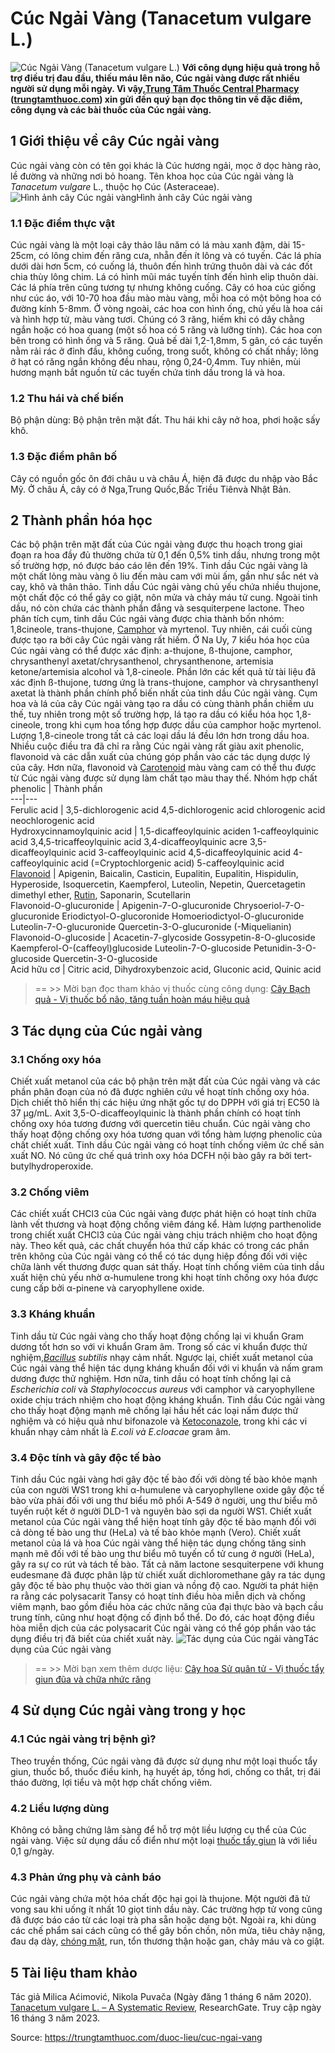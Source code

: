 # Cúc Ngải Vàng (Tanacetum vulgare L.)

![Cúc Ngải Vàng \(Tanacetum vulgare L.\)](https://trungtamthuoc.com/images/others/cuc-ngai-vang-1-3270.jpg)
**Với công dụng hiệu quả trong hỗ trợ điều trị đau đầu, thiếu máu lên não, Cúc ngải vàng được rất nhiều người sử dụng mỗi ngày. Vì vậy,[Trung Tâm Thuốc Central Pharmacy](https://trungtamthuoc.com/ "Trung Tâm Thuốc Central Pharmacy") ([trungtamthuoc.com](https://trungtamthuoc.com/ "trungtamthuoc.com")) xin gửi đến quý bạn đọc thông tin về đặc điểm, công dụng và các bài thuốc của Cúc ngải vàng.**
##  1 Giới thiệu về cây Cúc ngải vàng 
Cúc ngải vàng còn có tên gọi khác là Cúc hương ngải, mọc ở dọc hàng rào, lề đường và những nơi bỏ hoang.
Tên khoa học của Cúc ngải vàng là _Tanacetum vulgare_ L., thuộc họ Cúc (Asteraceae).
![Hình ảnh cây Cúc ngải vàng](https://trungtamthuoc.com/images/item/cuc-ngai-vang-2.jpg)Hình ảnh cây Cúc ngải vàng
### 1.1 Đặc điểm thực vật
Cúc ngải vàng là một loại cây thảo lâu năm có lá màu xanh đậm, dài 15-25cm, có lông chim đến răng cưa, nhẵn đến ít lông và có tuyến. Các lá phía dưới dài hơn 5cm, có cuống lá, thuôn đến hình trứng thuôn dài và các đốt chia thùy lông chim. Lá có hình mũi mác tuyến tính đến hình elip thuôn dài. Các lá phía trên cũng tương tự nhưng không cuống. 
Cây có hoa cúc giống như cúc áo, với 10-70 hoa đầu mào màu vàng, mỗi hoa có một bông hoa có đường kính 5-8mm. Ở vòng ngoài, các hoa con hình ống, chủ yếu là hoa cái và hình hợp tử, màu vàng tươi. Chúng có 3 răng, hiếm khi có dây chằng ngắn hoặc có hoa quang (một số hoa có 5 răng và lưỡng tính). Các hoa con bên trong có hình ống và 5 răng. Quả bế dài 1,2-1,8mm, 5 gân, có các tuyến nằm rải rác ở đỉnh đầu, không cuống, trong suốt, không có chất nhầy; lông ở hạt có răng ngắn không đều nhau, rộng 0,24-0,4mm. Tuy nhiên, mùi hương mạnh bắt nguồn từ các tuyến chứa tinh dầu trong lá và hoa.
### 1.2 Thu hái và chế biến
Bộ phận dùng: Bộ phận trên mặt đất.
Thu hái khi cây nở hoa, phơi hoặc sấy khô.
### 1.3 Đặc điểm phân bố
Cây có nguồn gốc ôn đới châu u và châu Á, hiện đã được du nhập vào Bắc Mỹ. Ở châu Á, cây có ở Nga,Trung Quốc,Bắc Triều Tiênvà Nhật Bản.
##  2 Thành phần hóa học
Các bộ phận trên mặt đất của Cúc ngải vàng được thu hoạch trong giai đoạn ra hoa đầy đủ thường chứa từ 0,1 đến 0,5% tinh dầu, nhưng trong một số trường hợp, nó được báo cáo lên đến 19%. Tinh dầu Cúc ngải vàng là một chất lỏng màu vàng ô liu đến màu cam với mùi ấm, gần như sắc nét và cay, khô và thân thảo. Tinh dầu Cúc ngải vàng chủ yếu chứa nhiều thujone, một chất độc có thể gây co giật, nôn mửa và chảy máu tử cung. Ngoài tinh dầu, nó còn chứa các thành phần đắng và sesquiterpene lactone.
Theo phân tích cụm, tinh dầu Cúc ngải vàng được chia thành bốn nhóm: 1,8cineole, trans-thujone, [Camphor](https://trungtamthuoc.com/hoat-chat/camphor "Camphor") và myrtenol. Tuy nhiên, cái cuối cùng được tạo ra bởi cây Cúc ngải vàng rất hiếm. Ở Na Uy, 7 kiểu hóa học của Cúc ngải vàng có thể được xác định: a-thujone, ß-thujone, camphor, chrysanthenyl axetat/chrysanthenol, chrysanthenone, artemisia ketone/artemisia alcohol và 1,8-cineole. Phần lớn các kết quả từ tài liệu đã xác định ß-thujone, tương ứng là trans-thujone, camphor và chrysanthenyl axetat là thành phần chính phổ biến nhất của tinh dầu Cúc ngải vàng.
Cụm hoa và lá của cây Cúc ngải vàng tạo ra dầu có cùng thành phần chiếm ưu thế, tuy nhiên trong một số trường hợp, lá tạo ra dầu có kiểu hóa học 1,8-cineole, trong khi cụm hoa tổng hợp được dầu của camphor hoặc myrtenol. Lượng 1,8-cineole trong tất cả các loại dầu lá đều lớn hơn trong dầu hoa.
Nhiều cuộc điều tra đã chỉ ra rằng Cúc ngải vàng rất giàu axit phenolic, flavonoid và các dẫn xuất của chúng góp phần vào các tác dụng dược lý của cây. Hơn nữa, flavonoid và [Carotenoid](https://trungtamthuoc.com/hoat-chat/carotenoid "Carotenoid") màu vàng cam có thể thu được từ Cúc ngải vàng được sử dụng làm chất tạo màu thay thế.
Nhóm hợp chất phenolic | Thành phần  
---|---  
Ferulic acid |  3,5-dichlorogenic acid 4,5-dichlorogenic acid  chlorogenic acid neochlorogenic acid  
Hydroxycinnamoylquinic acid |  1,5-dicaffeoylquinic aciden 1-caffeoylquinic acid 3,4,5-tricaffeoylquinic acid 3,4-dicaffeoylquinic acre 3,5-dicaffeoylquinic acid 3-caffeoylquinic acid 4,5-dicaffeoylquinic acid 4-caffeoylquinic acid (=Cryptochlorgenic acid) 5-caffeoylquinic acid  
[Flavonoid](https://trungtamthuoc.com/hoat-chat/flavonoid "Flavonoid") | Apigenin, Baicalin, Casticin, Eupalitin, Eupalitin, Hispidulin, Hyperoside, Isoquercetin, Kaempferol, Luteolin, Nepetin, Quercetagetin dimethyl ether, [Rutin](https://trungtamthuoc.com/hoat-chat/rutin "Rutin"), Saponarin, Scutellarin  
Flavonoid-O-glucuronide |  Apigenin-7-O-glucuronide Chrysoeriol-7-O-glucuronide Eriodictyol-O-glucoronide Homoeriodictyol-O-glucuronide Luteolin-7-O-glucuronide Quercetin-3-O-glucuronide (-Miquelianin)  
Flavonoid-O-glucoside |  Acacetin-7-glycoside Gossypetin-8-O-glucoside Kaempferol-O-(caffeoyl)glucoside Luteolin-7-O-glucoside Petunidin-3-O-glucoside Quercetin-3-O-glucoside  
Acid hữu cơ | Citric acid, Dihydroxybenzoic acid, Gluconic acid, Quinic acid  
> == >> Mời bạn đọc tham khảo vị thuốc cùng công dụng: [Cây Bạch quả - Vị thuốc bổ não, tăng tuần hoàn máu hiệu quả](https://trungtamthuoc.com/duoc-lieu/bach-qua)
##  3 Tác dụng của Cúc ngải vàng
### 3.1 Chống oxy hóa
Chiết xuất metanol của các bộ phận trên mặt đất của Cúc ngải vàng và các phần phân đoạn của nó đã được nghiên cứu về hoạt tính chống oxy hóa. Dịch chiết thô hiển thị các hiệu ứng nhặt gốc tự do DPPH với giá trị EC50 là 37 μg/mL. Axit 3,5-O-dicaffeoylquinic là thành phần chính có hoạt tính chống oxy hóa tương đương với quercetin tiêu chuẩn. Cúc ngải vàng cho thấy hoạt động chống oxy hóa tương quan với tổng hàm lượng phenolic của chất chiết xuất. Tinh dầu Cúc ngải vàng có hoạt tính chống viêm ức chế sản xuất NO. Nó cũng ức chế quá trình oxy hóa DCFH nội bào gây ra bởi tert-butylhydroperoxide.
### 3.2 Chống viêm
Các chiết xuất CHCl3 của Cúc ngải vàng được phát hiện có hoạt tính chữa lành vết thương và hoạt động chống viêm đáng kể. Hàm lượng parthenolide trong chiết xuất CHCl3 của Cúc ngải vàng chịu trách nhiệm cho hoạt động này. Theo kết quả, các chất chuyển hóa thứ cấp khác có trong các phần trên không của Cúc ngải vàng có thể có tác dụng hiệp đồng đối với việc chữa lành vết thương được quan sát thấy. Hoạt tính chống viêm của tinh dầu xuất hiện chủ yếu nhờ α-humulene trong khi hoạt tính chống oxy hóa được cung cấp bởi α-pinene và caryophyllene oxide.
### 3.3 Kháng khuẩn
Tinh dầu từ Cúc ngải vàng cho thấy hoạt động chống lại vi khuẩn Gram dương tốt hơn so với vi khuẩn Gram âm. Trong số các vi khuẩn được thử nghiệm,_[Bacillus](https://trungtamthuoc.com/hoat-chat/bacillus "Bacillus") subtilis_ nhạy cảm nhất. Ngược lại, chiết xuất metanol của Cúc ngải vàng thể hiện tác dụng kháng khuẩn đối với vi khuẩn và nấm gram dương được thử nghiệm. Hơn nữa, tinh dầu có hoạt tính chống lại cả _Escherichia coli_ và _Staphylococcus aureus_ với camphor và caryophyllene oxide chịu trách nhiệm cho hoạt động kháng khuẩn. Tinh dầu Cúc ngải vàng cho thấy hoạt động mạnh mẽ chống lại hầu hết các loại nấm được thử nghiệm và có hiệu quả như bifonazole và [Ketoconazole](https://trungtamthuoc.com/hoat-chat/ketoconazole "Ketoconazole"), trong khi các vi khuẩn nhạy cảm nhất là _E.coli và E.cloacae_ gram âm. 
### 3.4 Độc tính và gây độc tế bào
Tinh dầu Cúc ngải vàng hơi gây độc tế bào đối với dòng tế bào khỏe mạnh của con người WS1 trong khi α-humulene và caryophyllene oxide gây độc tế bào vừa phải đối với ung thư biểu mô phổi A-549 ở người, ung thư biểu mô tuyến ruột kết ở người DLD-1 và nguyên bào sợi da người WS1. Chiết xuất metanol của Cúc ngải vàng thể hiện hoạt tính gây độc tế bào mạnh đối với cả dòng tế bào ung thư (HeLa) và tế bào khỏe mạnh (Vero). Chiết xuất metanol của lá và hoa Cúc ngải vàng thể hiện tác dụng chống tăng sinh mạnh mẽ đối với tế bào ung thư biểu mô tuyến cổ tử cung ở người (HeLa), gây ra sự co rút và tách tế bào.
Tất cả năm lactone sesquiterpene với khung eudesmane đã được phân lập từ chiết xuất dichloromethane gây ra tác dụng gây độc tế bào phụ thuộc vào thời gian và nồng độ cao. Người ta phát hiện ra rằng các polysacarit Tansy có hoạt tính điều hòa miễn dịch và chống viêm mạnh, bao gồm điều hòa các chức năng của đại thực bào và bạch cầu trung tính, cũng như hoạt động cố định bổ thể. Do đó, các hoạt động điều hòa miễn dịch của các polysacarit Cúc ngải vàng có thể góp phần vào tác dụng điều trị đã biết của chiết xuất này.
![Tác dụng của Cúc ngải vàng](https://trungtamthuoc.com/images/item/cuc-ngai-vang-3.jpg)Tác dụng của Cúc ngải vàng
> == >> Mời bạn xem thêm dược liệu: [Cây hoa Sử quân tử - Vị thuốc tẩy giun đũa và chữa nhức răng](https://trungtamthuoc.com/duoc-lieu/su-quan-tu)
##  4 Sử dụng Cúc ngải vàng trong y học
### 4.1 Cúc ngải vàng trị bệnh gì?
Theo truyền thống, Cúc ngải vàng đã được sử dụng như một loại thuốc tẩy giun, thuốc bổ, thuốc điều kinh, hạ huyết áp, tống hơi, chống co thắt, trị đái tháo đường, lợi tiểu và một hợp chất chống viêm.
### 4.2 Liều lượng dùng
Không có bằng chứng lâm sàng để hỗ trợ một liều lượng cụ thể của Cúc ngải vàng. Việc sử dụng dầu cổ điển như một loại [thuốc tẩy giun](https://trungtamthuoc.com/thuoc-tri-ki-sinh-trung "thuốc tẩy giun") là với liều 0,1 g/ngày.
### 4.3 Phản ứng phụ và cảnh báo
Cúc ngải vàng chứa một hóa chất độc hại gọi là thujone. Một người đã tử vong sau khi uống ít nhất 10 giọt tinh dầu này. Các trường hợp tử vong cũng đã được báo cáo từ các loại trà pha sẵn hoặc dạng bột. Ngoài ra, khi dùng các chế phẩm sai cách cũng có thể gây bồn chồn, nôn mửa, tiêu chảy nặng, đau dạ dày, [chóng mặt](https://trungtamthuoc.com/bai-viet/chong-mat "chóng mặt"), run, tổn thương thận hoặc gan, chảy máu và co giật.
##  5 Tài liệu tham khảo
Tác giả Milica Aćimović, Nikola Puvača (Ngày đăng 1 tháng 6 năm 2020). [Tanacetum vulgare L. – A Systematic Review](https://www.researchgate.net/publication/345764619_Tanacetum_vulgare_L_-A_Systematic_Review), ResearchGate. Truy cập ngày 16 tháng 3 năm 2023. 


Source: https://trungtamthuoc.com/duoc-lieu/cuc-ngai-vang